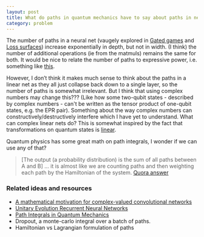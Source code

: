 ```yaml
---
layout: post
title: What do paths in quantum mechanics have to say about paths in neural networks?
category: problem
---
```


The number of paths in a neural net (vaugely explored in [Gated games](http://arxiv.org/abs/1604.01952) and [Loss surfaces](https://arxiv.org/abs/1412.0233)) increase exponentially in depth, but not in width. (I think) the number of additional operations (ie from the matmuls) remains the same for both. It would be nice to relate the number of paths to expressive power, i.e. something like [this](http://arxiv.org/abs/1512.03965).

However, I don’t think it makes much sense to think about the paths in a linear net as they all just collapse back down to a single layer, so the number of paths is somewhat irrelevant. But I think that using complex numbers may change this??? (Like how some two-qubit states - described by complex numbers - can't be written as the tensor product of one-qubit states, e.g. the EPR pair). Something about the way complex numbers can constructively/destructively interfere which I have yet to understand. What can complex linear nets do? This is somewhat inspired by the fact that transformations on quantum states is [linear](http://arxiv.org/pdf/quant-ph/9801041.pdf). 

Quantum physics has some great math on path integrals, I wonder if we can use any of that?

> \[The output (a probability distribution) is the sum of all paths between A and B\] ... it is almost like we are counting paths and then weighting each path by the Hamiltonian of the system. [Quora answer](https://www.quora.com/How-can-Feynmans-path-integral-formulation-of-quantum-mechanics-be-explained-in-layman-terms)

### Related ideas and resources

* [A mathematical motivation for complex-valued convolutional networks](https://arxiv.org/abs/1503.03438)
* [Unitary Evolution Recurrent Neural Networks](http://arxiv.org/abs/1511.06464)
* [Path Integrals in Quantum Mechanics](http://web.mit.edu/dvp/www/Work/8.06/dvp-8.06-paper.pdf)
* Dropout, a monte-carlo integral over a batch of paths.
* Hamiltonian vs Lagrangian formulation of paths
